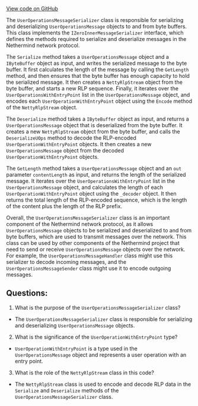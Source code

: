 [View code on GitHub](https://github.com/nethermindeth/nethermind/Nethermind.AccountAbstraction/Network/UserOperationsMessageSerializer.cs)

The `UserOperationsMessageSerializer` class is responsible for serializing and deserializing `UserOperationsMessage` objects to and from byte buffers. This class implements the `IZeroInnerMessageSerializer` interface, which defines the methods required to serialize and deserialize messages in the Nethermind network protocol.

The `Serialize` method takes a `UserOperationsMessage` object and a `IByteBuffer` object as input, and writes the serialized message to the byte buffer. It first calculates the length of the message by calling the `GetLength` method, and then ensures that the byte buffer has enough capacity to hold the serialized message. It then creates a `NettyRlpStream` object from the byte buffer, and starts a new RLP sequence. Finally, it iterates over the `UserOperationsWithEntryPoint` list in the `UserOperationsMessage` object, and encodes each `UserOperationWithEntryPoint` object using the `Encode` method of the `NettyRlpStream` object.

The `Deserialize` method takes a `IByteBuffer` object as input, and returns a `UserOperationsMessage` object that is deserialized from the byte buffer. It creates a new `NettyRlpStream` object from the byte buffer, and calls the `DeserializeUOps` method to decode the RLP-encoded `UserOperationWithEntryPoint` objects. It then creates a new `UserOperationsMessage` object from the decoded `UserOperationWithEntryPoint` objects.

The `GetLength` method takes a `UserOperationsMessage` object and an `out` parameter `contentLength` as input, and returns the length of the serialized message. It iterates over the `UserOperationsWithEntryPoint` list in the `UserOperationsMessage` object, and calculates the length of each `UserOperationWithEntryPoint` object using the `_decoder` object. It then returns the total length of the RLP-encoded sequence, which is the length of the content plus the length of the RLP prefix.

Overall, the `UserOperationsMessageSerializer` class is an important component of the Nethermind network protocol, as it allows `UserOperationsMessage` objects to be serialized and deserialized to and from byte buffers, which are used to transmit messages over the network. This class can be used by other components of the Nethermind project that need to send or receive `UserOperationsMessage` objects over the network. For example, the `UserOperationsMessageHandler` class might use this serializer to decode incoming messages, and the `UserOperationsMessageSender` class might use it to encode outgoing messages.
## Questions: 
 1. What is the purpose of the `UserOperationsMessageSerializer` class?
- The `UserOperationsMessageSerializer` class is responsible for serializing and deserializing `UserOperationsMessage` objects.

2. What is the significance of the `UserOperationWithEntryPoint` type?
- `UserOperationWithEntryPoint` is a type used in the `UserOperationsMessage` object and represents a user operation with an entry point.

3. What is the role of the `NettyRlpStream` class in this code?
- The `NettyRlpStream` class is used to encode and decode RLP data in the `Serialize` and `Deserialize` methods of the `UserOperationsMessageSerializer` class.